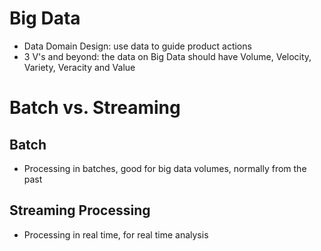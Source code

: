 # Big Data

- Data Domain Design: use data to guide product actions
- 3 V's and beyond: the data on Big Data should have Volume, Velocity, Variety, Veracity and Value

# Batch vs. Streaming

## Batch

- Processing in batches, good for big data volumes, normally from the past

## Streaming Processing

- Processing in real time, for real time analysis

